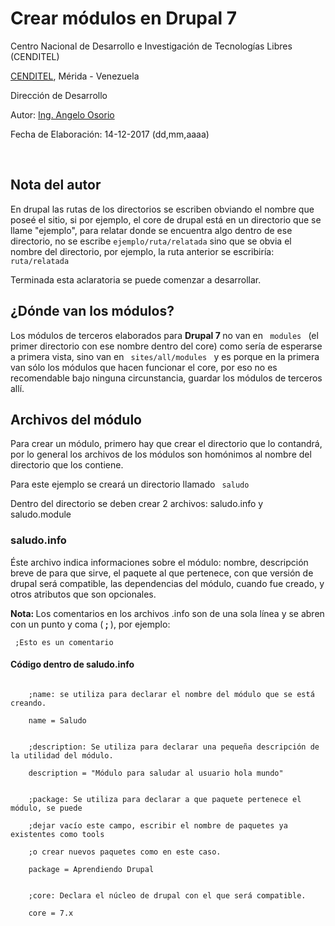 <h1>Crear módulos en Drupal 7</h1>
<p> Centro Nacional de Desarrollo e Investigación de Tecnologías Libres (CENDITEL)</p>
<p> <a href="https://www.cenditel.gob.ve/">CENDITEL</a>, Mérida - Venezuela </p>
<p> Dirección de Desarrollo </p>
<p> Autor: <a href="https://twitter.com/Engel_PAIN">Ing. Angelo Osorio</a> </p>
<p> Fecha de Elaboración: 14-12-2017 (dd,mm,aaaa)</p><br>

<h2>Nota del autor</h2>
<p> En drupal las rutas de los directorios se escriben obviando el nombre que poseé el sitio, si por
ejemplo, el core de drupal está en un directorio que se llame "ejemplo", para relatar donde se
encuentra algo dentro de ese directorio, no se escribe <code>ejemplo/ruta/relatada</code> sino que
se obvia el nombre del directorio, por ejemplo, la ruta anterior se escribiría:
<code> ruta/relatada </code>
</p>
<p> Terminada esta aclaratoria se puede comenzar a desarrollar. </p>

<h2>¿Dónde van los módulos?</h2>
<p> Los módulos de terceros elaborados para <strong> Drupal 7 </strong> no van en
<code> modules </code> (el primer directorio con ese nombre dentro del core) como sería de esperarse
a primera vista, sino van en <code> sites/all/modules </code> y es porque en la primera van sólo los
módulos que hacen funcionar el core, por eso no es recomendable bajo ninguna circunstancia, guardar
los módulos de terceros allí.
</p>


<h2> Archivos del módulo </h2>
<p> Para crear un módulo, primero hay que crear el directorio que lo contandrá, por lo general los
archivos de los módulos son homónimos al nombre del directorio que los contiene.
</p>
<p> Para este ejemplo se creará un directorio llamado <code> saludo </code> </p>
<p> Dentro del directorio se deben crear 2 archivos: saludo.info y saludo.module </p>

<h3> saludo.info </h3>
<p> Éste archivo indica informaciones sobre el módulo: nombre, descripción breve de para que sirve,
el paquete al que pertenece, con que versión de drupal será compatible, las dependencias del módulo,
cuando fue creado, y otros atributos que son opcionales.
</p>
<p> <b> Nota: </b> Los comentarios en los archivos .info son de una sola línea y se abren con un
punto y coma (<b> ; </b>), por ejemplo:</p>
<p>
  <code> ;Esto es un comentario</code>
</p>

<h4> Código dentro de saludo.info </h4>
<p>
  <code>
    ;name: se utiliza para declarar el nombre del módulo que se está creando. <br>
    name = Saludo
  </code> <br>
  <code>
    ;description: Se utiliza para declarar una pequeña descripción de la utilidad del módulo. <br>
    description = "Módulo para saludar al usuario hola mundo"
  </code> <br>
  <code>
    ;package: Se utiliza para declarar a que paquete pertenece el módulo, se puede <br>
    ;dejar vacío este campo, escribir el nombre de paquetes ya existentes como tools <br>
    ;o crear nuevos paquetes como en este caso. <br>
    package = Aprendiendo Drupal
  </code> <br>
  <code>
    ;core: Declara el núcleo de drupal con el que será compatible. <br>
    core = 7.x
  </code>
</p>